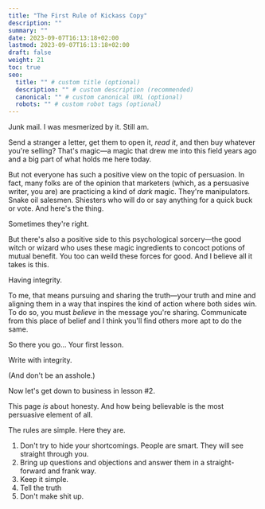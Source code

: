 ```yaml
---
title: "The First Rule of Kickass Copy"
description: ""
summary: ""
date: 2023-09-07T16:13:18+02:00
lastmod: 2023-09-07T16:13:18+02:00
draft: false
weight: 21
toc: true
seo:
  title: "" # custom title (optional)
  description: "" # custom description (recommended)
  canonical: "" # custom canonical URL (optional)
  robots: "" # custom robot tags (optional)
---
```

Junk mail. I was mesmerized by it. Still am.

Send a stranger a letter, get them to open it, *read it*, and then buy whatever you're selling? That's magic&mdash;a magic that drew me into this field years ago and a big part of what holds me here today.

 But not everyone has such a positive view on the topic of persuasion. In fact, many folks are of the opinion that marketers (which, as a persuasive writer, you are) are practicing a kind of *dark* magic. They're manipulators. Snake oil salesmen. Shiesters who will do or say anything for a quick buck or vote. And here's the thing.

 Sometimes they're right.

But there's also a positive side to this psychological sorcery&mdash;the good witch or wizard who uses these magic ingredients to concoct potions of mutual benefit. You too can weild these forces for good. And I believe all it takes is this.

Having integrity.

To me, that means pursuing and sharing the truth&mdash;your truth and mine and aligning them in a way that inspires the kind of action where both sides win. To do so, you must *believe* in the message you're sharing. Communicate from this place of belief and I think you'll find others more apt to do the same.

So there you go...
Your first lesson.

Write with integrity.

(And don't be an asshole.)

Now let's get down to business in lesson #2.

This page *is* about honesty. And how being believable is the most persuasive element of all.

The rules are simple. Here they are.

1. Don't try to hide your shortcomings. People are smart. They will see straight through you.
2. Bring up questions and objections and answer them in a straight-forward and frank way.
3. Keep it simple.
4. Tell the truth
3. Don't make shit up.

